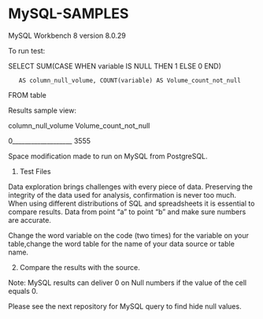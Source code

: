 # MySQL-SAMPLES

MySQL Workbench 8 version 8.0.29 

To run test:  

SELECT SUM(CASE WHEN variable IS NULL THEN 1 ELSE 0 END) 

       AS column_null_volume, COUNT(variable) AS Volume_count_not_null 
       
FROM table
 

Results sample view:  

column_null_volume  Volume_count_not_null 

0___________________ 3555 

Space modification made to run on MySQL from PostgreSQL.  

 

1. Test Files 

Data exploration brings challenges with every piece of data. Preserving the integrity of the data used for
analysis, confirmation is never too much. When using different distributions of SQL and spreadsheets it is
essential to compare results. Data from point “a” to point “b” and make sure numbers are accurate. 

Change the word variable on the code (two times) for the variable on your table,change the word table for
the name of your data source or table name.

2. Compare the results with the source. 

Note: MySQL results can deliver 0 on Null numbers if the value of the cell equals 0. 

Please see the next repository for MySQL query to find hide null values.
